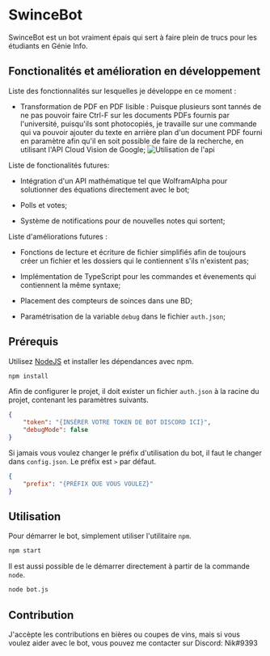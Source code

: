 # SwinceBot

SwinceBot est un bot vraiment épais qui sert à faire plein de trucs pour les étudiants en Génie Info.

## Fonctionalités et amélioration en développement

Liste des fonctionnalités sur lesquelles je développe en ce moment :

- Transformation de PDF en PDF lisible : Puisque plusieurs sont tannés de ne pas pouvoir faire Ctrl-F sur les documents PDFs fournis par l'université, puisqu'ils sont photocopiés, je travaille sur une commande qui va pouvoir ajouter du texte en arrière plan d'un document PDF fourni en paramètre afin qu'il en soit possible de faire de la recherche, en utilisant l'API Cloud Vision de Google; ![Utilisation de l'api](https://cdn.discordapp.com/attachments/566245184975667213/870545703473127464/unknown.png)

Liste de fonctionalités futures:

- Intégration d'un API mathématique tel que WolframAlpha pour solutionner des équations directement avec le bot;

- Polls et votes;

- Système de notifications pour de nouvelles notes qui sortent;

Liste d'améliorations futures :

- Fonctions de lecture et écriture de fichier simplifiés afin de toujours créer un fichier et les dossiers qui le contiennent s'ils n'existent pas;

- Implémentation de TypeScript pour les commandes et évenements qui contiennent la même syntaxe;

- Placement des compteurs de soinces dans une BD;

- Paramétrisation de la variable `debug` dans le fichier `auth.json`;

## Prérequis

Utilisez [NodeJS](https://nodejs.org/en/download/) et installer les dépendances avec npm.

```bash
npm install
```

Afin de configurer le projet, il doit exister un fichier `auth.json` à la racine du projet, contenant les paramètres suivants.

```json
{
	"token": "{INSÉRER VOTRE TOKEN DE BOT DISCORD ICI}",
	"debugMode": false
}
```

Si jamais vous voulez changer le préfix d'utilisation du bot, il faut le changer dans `config.json`. Le préfix est `>` par défaut.

```json
{
	"prefix": "{PRÉFIX QUE VOUS VOULEZ}"
}
```

## Utilisation

Pour démarrer le bot, simplement utiliser l'utilitaire `npm`.

```bash
npm start
```

Il est aussi possible de le démarrer directement à partir de la commande `node`.

```bash
node bot.js
```

## Contribution

J'accèpte les contributions en bières ou coupes de vins, mais si vous voulez aider avec le bot, vous pouvez me contacter sur Discord: Nik#9393
